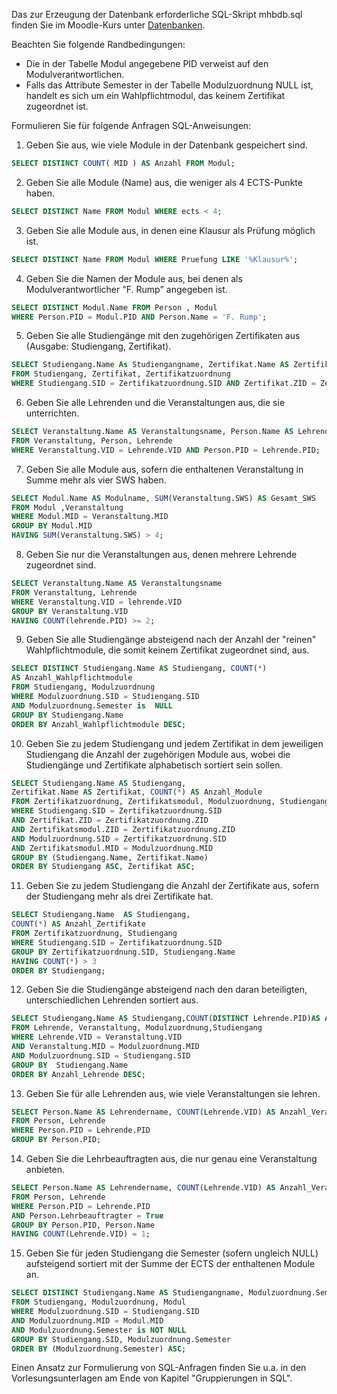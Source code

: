Das zur Erzeugung der Datenbank erforderliche SQL-Skript mhbdb.sql finden Sie im Moodle-Kurs unter [Datenbanken](https://moodle.hs-emden-leer.de/moodle/mod/url/view.php?id=323657 "Datenbanken").   

Beachten Sie folgende Randbedingungen:

- Die in der Tabelle Modul angegebene PID verweist auf den Modulverantwortlichen.
- Falls das Attribute Semester in der Tabelle Modulzuordnung NULL ist, handelt es sich um ein Wahlpflichtmodul, das keinem Zertifikat zugeordnet ist.

Formulieren Sie für folgende Anfragen SQL-Anweisungen:

1. Geben Sie aus, wie viele Module in der Datenbank gespeichert sind.

```SQL
SELECT DISTINCT COUNT( MID ) AS Anzahl FROM Modul;
```

2. Geben Sie alle Module (Name) aus, die weniger als 4 ECTS-Punkte haben.

```SQL
SELECT DISTINCT Name FROM Modul WHERE ects < 4;
```
3. Geben Sie alle Module aus, in denen eine Klausur als Prüfung möglich ist.  

```SQL
SELECT DISTINCT Name FROM Modul WHERE Pruefung LIKE '%Klausur%';
```
    
4. Geben Sie die Namen der Module aus, bei denen als Modulverantwortlicher "F. Rump" angegeben ist.  

```SQL
SELECT DISTINCT Modul.Name FROM Person , Modul
WHERE Person.PID = Modul.PID AND Person.Name = 'F. Rump';
```
    
5. Geben Sie alle Studiengänge mit den zugehörigen Zertifikaten aus (Ausgabe: Studiengang, Zertifikat).

```SQL 
SELECT Studiengang.Name As Studiengangname, Zertifikat.Name AS Zertifikatsname
FROM Studiengang, Zertifikat, Zertifikatzuordnung
WHERE Studiengang.SID = Zertifikatzuordnung.SID AND Zertifikat.ZID = Zertifikatzuordnung.ZID;
```

6. Geben Sie alle Lehrenden und die Veranstaltungen aus, die sie unterrichten.

```SQL
SELECT Veranstaltung.Name AS Veranstaltungsname, Person.Name AS Lehrendername
FROM Veranstaltung, Person, Lehrende
WHERE Veranstaltung.VID = Lehrende.VID AND Person.PID = Lehrende.PID;
```

7. Geben Sie alle Module aus, sofern die enthaltenen Veranstaltung in Summe mehr als vier SWS haben.  

```SQL
SELECT Modul.Name AS Modulname, SUM(Veranstaltung.SWS) AS Gesamt_SWS
FROM Modul ,Veranstaltung
WHERE Modul.MID = Veranstaltung.MID
GROUP BY Modul.MID
HAVING SUM(Veranstaltung.SWS) > 4;
```

8. Geben Sie nur die Veranstaltungen aus, denen mehrere Lehrende zugeordnet sind.  

```SQL
SELECT Veranstaltung.Name AS Veranstaltungsname
FROM Veranstaltung, Lehrende
WHERE Veranstaltung.VID = lehrende.VID
GROUP BY Veranstaltung.VID
HAVING COUNT(lehrende.PID) >= 2;
```
    
9. Geben Sie alle Studiengänge absteigend nach der Anzahl der "reinen" Wahlpflichtmodule, die somit keinem Zertifikat zugeordnet sind, aus.

```SQL
SELECT DISTINCT Studiengang.Name AS Studiengang, COUNT(*)
AS Anzahl_Wahlpflichtmodule
FROM Studiengang, Modulzuordnung
WHERE Modulzuordnung.SID = Studiengang.SID
AND Modulzuordnung.Semester is  NULL
GROUP BY Studiengang.Name
ORDER BY Anzahl_Wahlpflichtmodule DESC;
```

10. Geben Sie zu jedem Studiengang und jedem Zertifikat in dem jeweiligen Studiengang die Anzahl der zugehörigen Module aus, wobei die Studiengänge und Zertifikate alphabetisch sortiert sein sollen.

```SQL 
SELECT Studiengang.Name AS Studiengang,
Zertifikat.Name AS Zertifikat, COUNT(*) AS Anzahl_Module
FROM Zertifikatzuordnung, Zertifikatsmodul, Modulzuordnung, Studiengang,Zertifikat
WHERE Studiengang.SID = Zertifikatzuordnung.SID
AND Zertifikat.ZID = Zertifikatzuordnung.ZID
AND Zertifikatsmodul.ZID = Zertifikatzuordnung.ZID
AND Modulzuordnung.SID = Zertifikatzuordnung.SID
AND Zertifikatsmodul.MID = Modulzuordnung.MID
GROUP BY (Studiengang.Name, Zertifikat.Name)
ORDER BY Studiengang ASC, Zertifikat ASC;
```

11. Geben Sie zu jedem Studiengang die Anzahl der Zertifikate aus, sofern der Studiengang mehr als drei Zertifikate hat.

```SQL 
SELECT Studiengang.Name  AS Studiengang,
COUNT(*) AS Anzahl_Zertifikate
FROM Zertifikatzuordnung, Studiengang
WHERE Studiengang.SID = Zertifikatzuordnung.SID
GROUP BY Zertifikatzuordnung.SID, Studiengang.Name
HAVING COUNT(*) > 3
ORDER BY Studiengang;
```

12. Geben Sie die Studiengänge absteigend nach den daran beteiligten, unterschiedlichen Lehrenden sortiert aus.

```SQL  
SELECT Studiengang.Name AS Studiengang,COUNT(DISTINCT Lehrende.PID)AS Anzahl_Lehrende
FROM Lehrende, Veranstaltung, Modulzuordnung,Studiengang
WHERE Lehrende.VID = Veranstaltung.VID
AND Veranstaltung.MID = Modulzuordnung.MID
AND Modulzuordnung.SID = Studiengang.SID
GROUP BY  Studiengang.Name
ORDER BY Anzahl_Lehrende DESC;
```

13. Geben Sie für alle Lehrenden aus, wie viele Veranstaltungen sie lehren.

```SQL 
SELECT Person.Name AS Lehrendername, COUNT(Lehrende.VID) AS Anzahl_Veranstaltungen
FROM Person, Lehrende
WHERE Person.PID = Lehrende.PID
GROUP BY Person.PID;
```

14. Geben Sie die Lehrbeauftragten aus, die nur genau eine Veranstaltung anbieten.  

```SQL 
SELECT Person.Name AS Lehrendername, COUNT(Lehrende.VID) AS Anzahl_Veranstaltungen
FROM Person, Lehrende
WHERE Person.PID = Lehrende.PID
AND Person.Lehrbeauftragter = True
GROUP BY Person.PID, Person.Name
HAVING COUNT(Lehrende.VID) = 1;
```  



15. Geben Sie für jeden Studiengang die Semester (sofern ungleich NULL) aufsteigend sortiert mit der Summe der ECTS der enthaltenen Module an.

```SQL
SELECT DISTINCT Studiengang.Name AS Studiengangname, Modulzuordnung.Semester AS Semester, Sum(Modul.ECTS) AS ECTS
FROM Studiengang, Modulzuordnung, Modul
WHERE Modulzuordnung.SID = Studiengang.SID
AND Modulzuordnung.MID = Modul.MID
AND Modulzuordnung.Semester is NOT NULL
GROUP BY Studiengang.SID, Modulzuordnung.Semester
ORDER BY (Modulzuordnung.Semester) ASC;
``` 


Einen Ansatz zur Formulierung von SQL-Anfragen finden Sie u.a. in den Vorlesungsunterlagen am Ende von Kapitel "Gruppierungen in SQL".